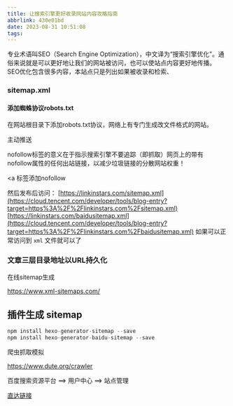 ```yaml
---
title: 让搜索引擎更好收录网站内容攻略指南
abbrlink: 430e01bd
date: 2023-08-31 10:51:08
tags:
---
```


专业术语叫SEO（Search Engine Optimization），中文译为“搜索引擎优化”。通俗来说就是可以更好地让我们的网站被访问，也可以使站点内容更好地传播。SEO优化包含很多内容，本站点只是列出如果被收录和检索、

### sitemap.xml

#### 添加蜘蛛协议robots.txt

在网站根目录下添加robots.txt协议，网络上有专门生成改文件格式的网站。

主动推送

nofollow标签的意义在于指示搜索引擎不要追踪（即抓取）网页上的带有nofollow属性的任何出站链接，以减少垃圾链接的分散网站权重！

<a 标签添加nofollow



然后发布后访问： [https://linkinstars.com/sitemap.xml](https://cloud.tencent.com/developer/tools/blog-entry?target=https%3A%2F%2Flinkinstars.com%2Fsitemap.xml) [https://linkinstars.com/baidusitemap.xml](https://cloud.tencent.com/developer/tools/blog-entry?target=https%3A%2F%2Flinkinstars.com%2Fbaidusitemap.xml) 如果可以正常访问到 `xml` 文件就可以了

### 文章三层目录地址以URL持久化

在线sitemap生成

https://www.xml-sitemaps.com/

## 插件生成 sitemap

```javascript
npm install hexo-generator-sitemap --save		  
npm install hexo-generator-baidu-sitemap --save
```

爬虫抓取模拟

https://www.dute.org/crawler

百度搜索资源平台 ==> 用户中心 ==> 站点管理

[直达链接](https://ziyuan.baidu.com/site/index)

